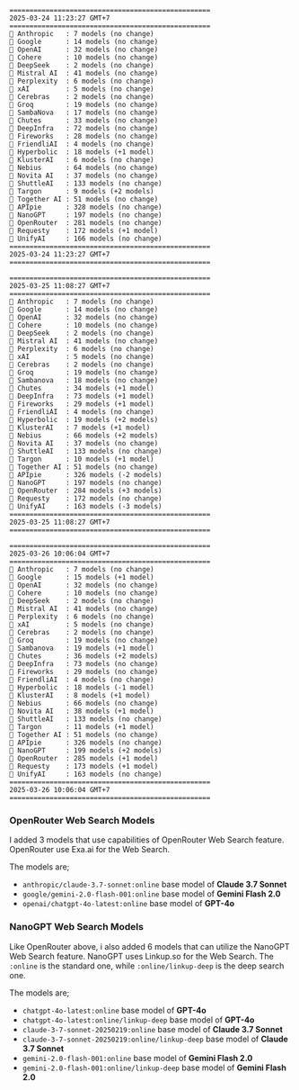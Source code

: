 ```plaintext 
==================================================
2025-03-24 11:23:27 GMT+7
==================================================
🤖 Anthropic   : 7 models (no change)
🤖 Google      : 14 models (no change)
🤖 OpenAI      : 32 models (no change)
🤖 Cohere      : 10 models (no change)
🤖 DeepSeek    : 2 models (no change)
🤖 Mistral AI  : 41 models (no change)
🤖 Perplexity  : 6 models (no change)
🤖 xAI         : 5 models (no change)
🤖 Cerebras    : 2 models (no change)
🤖 Groq        : 19 models (no change)
🤖 SambaNova   : 17 models (no change)
🤖 Chutes      : 33 models (no change)
🤖 DeepInfra   : 72 models (no change)
🤖 Fireworks   : 28 models (no change)
🤖 FriendliAI  : 4 models (no change)
🤖 Hyperbolic  : 18 models (+1 model)
🤖 KlusterAI   : 6 models (no change)
🤖 Nebius      : 64 models (no change)
🤖 Novita AI   : 37 models (no change)
🤖 ShuttleAI   : 133 models (no change)
🤖 Targon      : 9 models (+2 models)
🤖 Together AI : 51 models (no change)
🤖 APIpie      : 328 models (no change)
🤖 NanoGPT     : 197 models (no change)
🤖 OpenRouter  : 281 models (no change)
🤖 Requesty    : 172 models (+1 model)
🤖 UnifyAI     : 166 models (no change)
==================================================
2025-03-24 11:23:27 GMT+7
==================================================

==================================================
2025-03-25 11:08:27 GMT+7
==================================================
🤖 Anthropic   : 7 models (no change)
🤖 Google      : 14 models (no change)
🤖 OpenAI      : 32 models (no change)
🤖 Cohere      : 10 models (no change)
🤖 DeepSeek    : 2 models (no change)
🤖 Mistral AI  : 41 models (no change)
🤖 Perplexity  : 6 models (no change)
🤖 xAI         : 5 models (no change)
🤖 Cerebras    : 2 models (no change)
🤖 Groq        : 19 models (no change)
🤖 Sambanova   : 18 models (no change)
🤖 Chutes      : 34 models (+1 model)
🤖 DeepInfra   : 73 models (+1 model)
🤖 Fireworks   : 29 models (+1 model)
🤖 FriendliAI  : 4 models (no change)
🤖 Hyperbolic  : 19 models (+2 models)
🤖 KlusterAI   : 7 models (+1 model)
🤖 Nebius      : 66 models (+2 models)
🤖 Novita AI   : 37 models (no change)
🤖 ShuttleAI   : 133 models (no change)
🤖 Targon      : 10 models (+1 model)
🤖 Together AI : 51 models (no change)
🤖 APIpie      : 326 models (-2 models)
🤖 NanoGPT     : 197 models (no change)
🤖 OpenRouter  : 284 models (+3 models)
🤖 Requesty    : 172 models (no change)
🤖 UnifyAI     : 163 models (-3 models)
==================================================
2025-03-25 11:08:27 GMT+7
==================================================

==================================================
2025-03-26 10:06:04 GMT+7
==================================================
🤖 Anthropic   : 7 models (no change)
🤖 Google      : 15 models (+1 model)
🤖 OpenAI      : 32 models (no change)
🤖 Cohere      : 10 models (no change)
🤖 DeepSeek    : 2 models (no change)
🤖 Mistral AI  : 41 models (no change)
🤖 Perplexity  : 6 models (no change)
🤖 xAI         : 5 models (no change)
🤖 Cerebras    : 2 models (no change)
🤖 Groq        : 19 models (no change)
🤖 Sambanova   : 19 models (+1 model)
🤖 Chutes      : 36 models (+2 models)
🤖 DeepInfra   : 73 models (no change)
🤖 Fireworks   : 29 models (no change)
🤖 FriendliAI  : 4 models (no change)
🤖 Hyperbolic  : 18 models (-1 model)
🤖 KlusterAI   : 8 models (+1 model)
🤖 Nebius      : 66 models (no change)
🤖 Novita AI   : 38 models (+1 model)
🤖 ShuttleAI   : 133 models (no change)
🤖 Targon      : 11 models (+1 model)
🤖 Together AI : 51 models (no change)
🤖 APIpie      : 326 models (no change)
🤖 NanoGPT     : 199 models (+2 models)
🤖 OpenRouter  : 285 models (+1 model)
🤖 Requesty    : 173 models (+1 model)
🤖 UnifyAI     : 163 models (no change)
==================================================
2025-03-26 10:06:04 GMT+7
==================================================
```

### OpenRouter Web Search Models
I added 3 models that use capabilities of OpenRouter Web Search feature. OpenRouter use Exa.ai for the Web Search.

The models are;
- `anthropic/claude-3.7-sonnet:online` base model of **Claude 3.7 Sonnet**
- `google/gemini-2.0-flash-001:online` base model of **Gemini Flash 2.0**
- `openai/chatgpt-4o-latest:online` base model of **GPT-4o**

### NanoGPT Web Search Models 
Like OpenRouter above, i also added 6 models that can utilize the NanoGPT Web Search feature. NanoGPT uses Linkup.so for the Web Search. The `:online` is the standard one, while `:online/linkup-deep` is the deep search one.

The models are;
- `chatgpt-4o-latest:online` base model of **GPT-4o**
- `chatgpt-4o-latest:online/linkup-deep` base model of **GPT-4o**
- `claude-3-7-sonnet-20250219:online` base model of **Claude 3.7 Sonnet**
- `claude-3-7-sonnet-20250219:online/linkup-deep` base model of **Claude 3.7 Sonnet**
- `gemini-2.0-flash-001:online` base model of **Gemini Flash 2.0**
- `gemini-2.0-flash-001:online/linkup-deep` base model of **Gemini Flash 2.0**